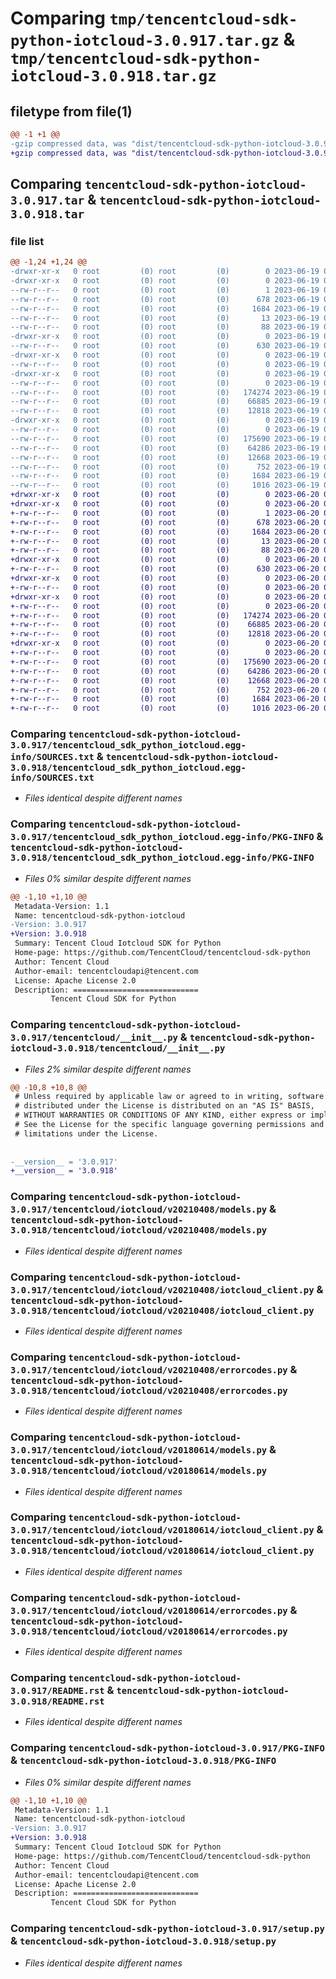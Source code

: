 # Comparing `tmp/tencentcloud-sdk-python-iotcloud-3.0.917.tar.gz` & `tmp/tencentcloud-sdk-python-iotcloud-3.0.918.tar.gz`

## filetype from file(1)

```diff
@@ -1 +1 @@
-gzip compressed data, was "dist/tencentcloud-sdk-python-iotcloud-3.0.917.tar", last modified: Mon Jun 19 00:27:35 2023, max compression
+gzip compressed data, was "dist/tencentcloud-sdk-python-iotcloud-3.0.918.tar", last modified: Tue Jun 20 02:42:37 2023, max compression
```

## Comparing `tencentcloud-sdk-python-iotcloud-3.0.917.tar` & `tencentcloud-sdk-python-iotcloud-3.0.918.tar`

### file list

```diff
@@ -1,24 +1,24 @@
-drwxr-xr-x   0 root         (0) root         (0)        0 2023-06-19 00:27:35.000000 tencentcloud-sdk-python-iotcloud-3.0.917/
-drwxr-xr-x   0 root         (0) root         (0)        0 2023-06-19 00:27:35.000000 tencentcloud-sdk-python-iotcloud-3.0.917/tencentcloud_sdk_python_iotcloud.egg-info/
--rw-r--r--   0 root         (0) root         (0)        1 2023-06-19 00:27:35.000000 tencentcloud-sdk-python-iotcloud-3.0.917/tencentcloud_sdk_python_iotcloud.egg-info/dependency_links.txt
--rw-r--r--   0 root         (0) root         (0)      678 2023-06-19 00:27:35.000000 tencentcloud-sdk-python-iotcloud-3.0.917/tencentcloud_sdk_python_iotcloud.egg-info/SOURCES.txt
--rw-r--r--   0 root         (0) root         (0)     1684 2023-06-19 00:27:35.000000 tencentcloud-sdk-python-iotcloud-3.0.917/tencentcloud_sdk_python_iotcloud.egg-info/PKG-INFO
--rw-r--r--   0 root         (0) root         (0)       13 2023-06-19 00:27:35.000000 tencentcloud-sdk-python-iotcloud-3.0.917/tencentcloud_sdk_python_iotcloud.egg-info/top_level.txt
--rw-r--r--   0 root         (0) root         (0)       88 2023-06-19 00:27:35.000000 tencentcloud-sdk-python-iotcloud-3.0.917/setup.cfg
-drwxr-xr-x   0 root         (0) root         (0)        0 2023-06-19 00:27:35.000000 tencentcloud-sdk-python-iotcloud-3.0.917/tencentcloud/
--rw-r--r--   0 root         (0) root         (0)      630 2023-06-19 00:27:35.000000 tencentcloud-sdk-python-iotcloud-3.0.917/tencentcloud/__init__.py
-drwxr-xr-x   0 root         (0) root         (0)        0 2023-06-19 00:27:35.000000 tencentcloud-sdk-python-iotcloud-3.0.917/tencentcloud/iotcloud/
--rw-r--r--   0 root         (0) root         (0)        0 2023-06-19 00:27:35.000000 tencentcloud-sdk-python-iotcloud-3.0.917/tencentcloud/iotcloud/__init__.py
-drwxr-xr-x   0 root         (0) root         (0)        0 2023-06-19 00:27:35.000000 tencentcloud-sdk-python-iotcloud-3.0.917/tencentcloud/iotcloud/v20210408/
--rw-r--r--   0 root         (0) root         (0)        0 2023-06-19 00:27:35.000000 tencentcloud-sdk-python-iotcloud-3.0.917/tencentcloud/iotcloud/v20210408/__init__.py
--rw-r--r--   0 root         (0) root         (0)   174274 2023-06-19 00:27:35.000000 tencentcloud-sdk-python-iotcloud-3.0.917/tencentcloud/iotcloud/v20210408/models.py
--rw-r--r--   0 root         (0) root         (0)    66885 2023-06-19 00:27:35.000000 tencentcloud-sdk-python-iotcloud-3.0.917/tencentcloud/iotcloud/v20210408/iotcloud_client.py
--rw-r--r--   0 root         (0) root         (0)    12818 2023-06-19 00:27:35.000000 tencentcloud-sdk-python-iotcloud-3.0.917/tencentcloud/iotcloud/v20210408/errorcodes.py
-drwxr-xr-x   0 root         (0) root         (0)        0 2023-06-19 00:27:35.000000 tencentcloud-sdk-python-iotcloud-3.0.917/tencentcloud/iotcloud/v20180614/
--rw-r--r--   0 root         (0) root         (0)        0 2023-06-19 00:27:35.000000 tencentcloud-sdk-python-iotcloud-3.0.917/tencentcloud/iotcloud/v20180614/__init__.py
--rw-r--r--   0 root         (0) root         (0)   175690 2023-06-19 00:27:35.000000 tencentcloud-sdk-python-iotcloud-3.0.917/tencentcloud/iotcloud/v20180614/models.py
--rw-r--r--   0 root         (0) root         (0)    64286 2023-06-19 00:27:35.000000 tencentcloud-sdk-python-iotcloud-3.0.917/tencentcloud/iotcloud/v20180614/iotcloud_client.py
--rw-r--r--   0 root         (0) root         (0)    12668 2023-06-19 00:27:35.000000 tencentcloud-sdk-python-iotcloud-3.0.917/tencentcloud/iotcloud/v20180614/errorcodes.py
--rw-r--r--   0 root         (0) root         (0)      752 2023-06-19 00:27:35.000000 tencentcloud-sdk-python-iotcloud-3.0.917/README.rst
--rw-r--r--   0 root         (0) root         (0)     1684 2023-06-19 00:27:35.000000 tencentcloud-sdk-python-iotcloud-3.0.917/PKG-INFO
--rw-r--r--   0 root         (0) root         (0)     1016 2023-06-19 00:27:35.000000 tencentcloud-sdk-python-iotcloud-3.0.917/setup.py
+drwxr-xr-x   0 root         (0) root         (0)        0 2023-06-20 02:42:37.000000 tencentcloud-sdk-python-iotcloud-3.0.918/
+drwxr-xr-x   0 root         (0) root         (0)        0 2023-06-20 02:42:37.000000 tencentcloud-sdk-python-iotcloud-3.0.918/tencentcloud_sdk_python_iotcloud.egg-info/
+-rw-r--r--   0 root         (0) root         (0)        1 2023-06-20 02:42:37.000000 tencentcloud-sdk-python-iotcloud-3.0.918/tencentcloud_sdk_python_iotcloud.egg-info/dependency_links.txt
+-rw-r--r--   0 root         (0) root         (0)      678 2023-06-20 02:42:37.000000 tencentcloud-sdk-python-iotcloud-3.0.918/tencentcloud_sdk_python_iotcloud.egg-info/SOURCES.txt
+-rw-r--r--   0 root         (0) root         (0)     1684 2023-06-20 02:42:37.000000 tencentcloud-sdk-python-iotcloud-3.0.918/tencentcloud_sdk_python_iotcloud.egg-info/PKG-INFO
+-rw-r--r--   0 root         (0) root         (0)       13 2023-06-20 02:42:37.000000 tencentcloud-sdk-python-iotcloud-3.0.918/tencentcloud_sdk_python_iotcloud.egg-info/top_level.txt
+-rw-r--r--   0 root         (0) root         (0)       88 2023-06-20 02:42:37.000000 tencentcloud-sdk-python-iotcloud-3.0.918/setup.cfg
+drwxr-xr-x   0 root         (0) root         (0)        0 2023-06-20 02:42:37.000000 tencentcloud-sdk-python-iotcloud-3.0.918/tencentcloud/
+-rw-r--r--   0 root         (0) root         (0)      630 2023-06-20 02:42:37.000000 tencentcloud-sdk-python-iotcloud-3.0.918/tencentcloud/__init__.py
+drwxr-xr-x   0 root         (0) root         (0)        0 2023-06-20 02:42:37.000000 tencentcloud-sdk-python-iotcloud-3.0.918/tencentcloud/iotcloud/
+-rw-r--r--   0 root         (0) root         (0)        0 2023-06-20 02:42:37.000000 tencentcloud-sdk-python-iotcloud-3.0.918/tencentcloud/iotcloud/__init__.py
+drwxr-xr-x   0 root         (0) root         (0)        0 2023-06-20 02:42:37.000000 tencentcloud-sdk-python-iotcloud-3.0.918/tencentcloud/iotcloud/v20210408/
+-rw-r--r--   0 root         (0) root         (0)        0 2023-06-20 02:42:37.000000 tencentcloud-sdk-python-iotcloud-3.0.918/tencentcloud/iotcloud/v20210408/__init__.py
+-rw-r--r--   0 root         (0) root         (0)   174274 2023-06-20 02:42:37.000000 tencentcloud-sdk-python-iotcloud-3.0.918/tencentcloud/iotcloud/v20210408/models.py
+-rw-r--r--   0 root         (0) root         (0)    66885 2023-06-20 02:42:37.000000 tencentcloud-sdk-python-iotcloud-3.0.918/tencentcloud/iotcloud/v20210408/iotcloud_client.py
+-rw-r--r--   0 root         (0) root         (0)    12818 2023-06-20 02:42:37.000000 tencentcloud-sdk-python-iotcloud-3.0.918/tencentcloud/iotcloud/v20210408/errorcodes.py
+drwxr-xr-x   0 root         (0) root         (0)        0 2023-06-20 02:42:37.000000 tencentcloud-sdk-python-iotcloud-3.0.918/tencentcloud/iotcloud/v20180614/
+-rw-r--r--   0 root         (0) root         (0)        0 2023-06-20 02:42:37.000000 tencentcloud-sdk-python-iotcloud-3.0.918/tencentcloud/iotcloud/v20180614/__init__.py
+-rw-r--r--   0 root         (0) root         (0)   175690 2023-06-20 02:42:37.000000 tencentcloud-sdk-python-iotcloud-3.0.918/tencentcloud/iotcloud/v20180614/models.py
+-rw-r--r--   0 root         (0) root         (0)    64286 2023-06-20 02:42:37.000000 tencentcloud-sdk-python-iotcloud-3.0.918/tencentcloud/iotcloud/v20180614/iotcloud_client.py
+-rw-r--r--   0 root         (0) root         (0)    12668 2023-06-20 02:42:37.000000 tencentcloud-sdk-python-iotcloud-3.0.918/tencentcloud/iotcloud/v20180614/errorcodes.py
+-rw-r--r--   0 root         (0) root         (0)      752 2023-06-20 02:42:37.000000 tencentcloud-sdk-python-iotcloud-3.0.918/README.rst
+-rw-r--r--   0 root         (0) root         (0)     1684 2023-06-20 02:42:37.000000 tencentcloud-sdk-python-iotcloud-3.0.918/PKG-INFO
+-rw-r--r--   0 root         (0) root         (0)     1016 2023-06-20 02:42:37.000000 tencentcloud-sdk-python-iotcloud-3.0.918/setup.py
```

### Comparing `tencentcloud-sdk-python-iotcloud-3.0.917/tencentcloud_sdk_python_iotcloud.egg-info/SOURCES.txt` & `tencentcloud-sdk-python-iotcloud-3.0.918/tencentcloud_sdk_python_iotcloud.egg-info/SOURCES.txt`

 * *Files identical despite different names*

### Comparing `tencentcloud-sdk-python-iotcloud-3.0.917/tencentcloud_sdk_python_iotcloud.egg-info/PKG-INFO` & `tencentcloud-sdk-python-iotcloud-3.0.918/tencentcloud_sdk_python_iotcloud.egg-info/PKG-INFO`

 * *Files 0% similar despite different names*

```diff
@@ -1,10 +1,10 @@
 Metadata-Version: 1.1
 Name: tencentcloud-sdk-python-iotcloud
-Version: 3.0.917
+Version: 3.0.918
 Summary: Tencent Cloud Iotcloud SDK for Python
 Home-page: https://github.com/TencentCloud/tencentcloud-sdk-python
 Author: Tencent Cloud
 Author-email: tencentcloudapi@tencent.com
 License: Apache License 2.0
 Description: ============================
         Tencent Cloud SDK for Python
```

### Comparing `tencentcloud-sdk-python-iotcloud-3.0.917/tencentcloud/__init__.py` & `tencentcloud-sdk-python-iotcloud-3.0.918/tencentcloud/__init__.py`

 * *Files 2% similar despite different names*

```diff
@@ -10,8 +10,8 @@
 # Unless required by applicable law or agreed to in writing, software
 # distributed under the License is distributed on an "AS IS" BASIS,
 # WITHOUT WARRANTIES OR CONDITIONS OF ANY KIND, either express or implied.
 # See the License for the specific language governing permissions and
 # limitations under the License.
 
 
-__version__ = '3.0.917'
+__version__ = '3.0.918'
```

### Comparing `tencentcloud-sdk-python-iotcloud-3.0.917/tencentcloud/iotcloud/v20210408/models.py` & `tencentcloud-sdk-python-iotcloud-3.0.918/tencentcloud/iotcloud/v20210408/models.py`

 * *Files identical despite different names*

### Comparing `tencentcloud-sdk-python-iotcloud-3.0.917/tencentcloud/iotcloud/v20210408/iotcloud_client.py` & `tencentcloud-sdk-python-iotcloud-3.0.918/tencentcloud/iotcloud/v20210408/iotcloud_client.py`

 * *Files identical despite different names*

### Comparing `tencentcloud-sdk-python-iotcloud-3.0.917/tencentcloud/iotcloud/v20210408/errorcodes.py` & `tencentcloud-sdk-python-iotcloud-3.0.918/tencentcloud/iotcloud/v20210408/errorcodes.py`

 * *Files identical despite different names*

### Comparing `tencentcloud-sdk-python-iotcloud-3.0.917/tencentcloud/iotcloud/v20180614/models.py` & `tencentcloud-sdk-python-iotcloud-3.0.918/tencentcloud/iotcloud/v20180614/models.py`

 * *Files identical despite different names*

### Comparing `tencentcloud-sdk-python-iotcloud-3.0.917/tencentcloud/iotcloud/v20180614/iotcloud_client.py` & `tencentcloud-sdk-python-iotcloud-3.0.918/tencentcloud/iotcloud/v20180614/iotcloud_client.py`

 * *Files identical despite different names*

### Comparing `tencentcloud-sdk-python-iotcloud-3.0.917/tencentcloud/iotcloud/v20180614/errorcodes.py` & `tencentcloud-sdk-python-iotcloud-3.0.918/tencentcloud/iotcloud/v20180614/errorcodes.py`

 * *Files identical despite different names*

### Comparing `tencentcloud-sdk-python-iotcloud-3.0.917/README.rst` & `tencentcloud-sdk-python-iotcloud-3.0.918/README.rst`

 * *Files identical despite different names*

### Comparing `tencentcloud-sdk-python-iotcloud-3.0.917/PKG-INFO` & `tencentcloud-sdk-python-iotcloud-3.0.918/PKG-INFO`

 * *Files 0% similar despite different names*

```diff
@@ -1,10 +1,10 @@
 Metadata-Version: 1.1
 Name: tencentcloud-sdk-python-iotcloud
-Version: 3.0.917
+Version: 3.0.918
 Summary: Tencent Cloud Iotcloud SDK for Python
 Home-page: https://github.com/TencentCloud/tencentcloud-sdk-python
 Author: Tencent Cloud
 Author-email: tencentcloudapi@tencent.com
 License: Apache License 2.0
 Description: ============================
         Tencent Cloud SDK for Python
```

### Comparing `tencentcloud-sdk-python-iotcloud-3.0.917/setup.py` & `tencentcloud-sdk-python-iotcloud-3.0.918/setup.py`

 * *Files identical despite different names*

